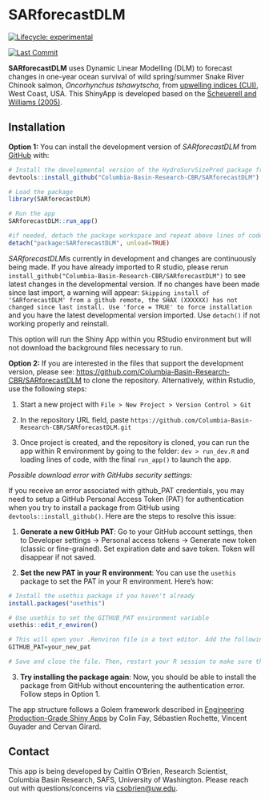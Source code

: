 
<!-- README.md is generated from README.Rmd. Please edit that file -->

# SARforecastDLM

<!-- badges: start -->

[![Lifecycle:
experimental](https://img.shields.io/badge/lifecycle-experimental-orange.svg)](https://lifecycle.r-lib.org/articles/stages.html#experimental)
<!-- badges: end -->

<!-- lastcommit: start -->

[![Last
Commit](https://img.shields.io/github/last-commit/Columbia-Basin-Research-CBR/SARforecastDLM)](https://github.com/Columbia-Basin-Research-CBR/SARforecastDLM/commits/main)
<!-- lastcommit: end -->

**SARforecastDLM** uses Dynamic Linear Modelling (DLM) to forecast
changes in one-year ocean survival of wild spring/summer Snake River
Chinook salmon, *Oncorhynchus tshawytscha*, from [upwelling indices
(CUI)](https://oceanview.pfeg.noaa.gov/products/upwelling/intro), West
Coast, USA. This ShinyApp is developed based on the [Scheuerell and
Williams
(2005)](https://onlinelibrary.wiley.com/doi/full/10.1111/j.1365-2419.2005.00346.x).

## Installation

**Option 1:** You can install the development version of
*SARforecastDLM* from [GitHub](https://github.com/) with:

``` r
# Install the developmental version of the HydroSurvSizePred package from GitHub
devtools::install_github("Columbia-Basin-Research-CBR/SARforecastDLM")

# Load the package
library(SARforecastDLM)

# Run the app
SARforecastDLM::run_app()

#if needed, detach the package workspace and repeat above lines of code
detach("package:SARforecastDLM", unload=TRUE)
```

*SARforecastDLM*is currently in development and changes are continuously
being made. If you have already imported to R studio, please rerun
`install_github("Columbia-Basin-Research-CBR/SARforecastDLM")` to see
latest changes in the developmental version. If no changes have been
made since last import, a warning will appear:
`Skipping install of 'SARforecastDLM' from a github remote, the SHAX (XXXXXX) has not changed since last install. Use 'force = TRUE' to force installation`
and you have the latest developmental version imported. Use `detach()`
if not working properly and reinstall.

This option will run the Shiny App within you RStudio environment but
will not download the background files necessary to run.

**Option 2:** If you are interested in the files that support the
development version, please see:
<https://github.com/Columbia-Basin-Research-CBR/SARforecastDLM> to clone
the repository. Alternatively, within Rstudio, use the following steps:

1.  Start a new project with
    `File > New Project > Version Control > Git`

2.  In the repository URL field, paste
    `https://github.com/Columbia-Basin-Research-CBR/SARforecastDLM.git`

3.  Once project is created, and the repository is cloned, you can run
    the app within R environment by going to the folder:
    `dev > run_dev.R` and loading lines of code, with the final
    `run_app()` to launch the app.

*Possible download error with GitHubs security settings:*

If you receive an error associated with github_PAT credentials, you may
need to setup a GitHub Personal Access Token (PAT) for authentication
when you try to install a package from GitHub using
`devtools::install_github()`. Here are the steps to resolve this issue:

1.  **Generate a new GitHub PAT**: Go to your GitHub account settings,
    then to Developer settings -\> Personal access tokens -\> Generate
    new token (classic or fine-grained). Set expiration date and save
    token. Token will disappear if not saved.

2.  **Set the new PAT in your R environment**: You can use the `usethis`
    package to set the PAT in your R environment. Here’s how:

``` r
# Install the usethis package if you haven't already
install.packages("usethis")

# Use usethis to set the GITHUB_PAT environment variable
usethis::edit_r_environ()

# This will open your .Renviron file in a text editor. Add the following line to the file, replacing "your_new_pat" with your actual PAT:
GITHUB_PAT=your_new_pat

# Save and close the file. Then, restart your R session to make sure the new environment variable takes effect.
```

3.  **Try installing the package again**: Now, you should be able to
    install the package from GitHub without encountering the
    authentication error. Follow steps in Option 1.

The app structure follows a Golem framework described in [Engineering
Production-Grade Shiny
Apps](https://engineering-shiny.org/setting-up-for-success.html) by
Colin Fay, Sébastien Rochette, Vincent Guyader and Cervan Girard.

## Contact

This app is being developed by Caitlin O’Brien, Research Scientist,
Columbia Basin Research, SAFS, University of Washington. Please reach
out with questions/concerns via <csobrien@uw.edu>.
